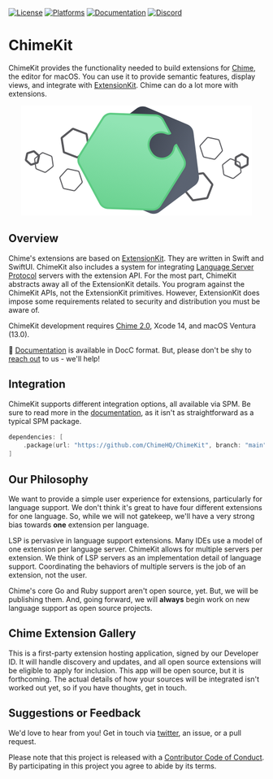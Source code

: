 [![License][license badge]][license]
[![Platforms][platforms badge]][platforms]
[![Documentation][documentation badge]][documentation]
[![Discord][discord badge]][discord]

# ChimeKit
ChimeKit provides the functionality needed to build extensions for [Chime][chime], the editor for macOS. You can use it to provide semantic features, display views, and integrate with [ExtensionKit](https://developer.apple.com/documentation/extensionkit). Chime can do a lot more with extensions.

<p align="center">
    <picture>
        <source media="(prefers-color-scheme: dark)" srcset="https://github.com/ChimeHQ/ChimeKit/blob/main/chimekit-banner~dark@2x.png 2x">
        <source media="(prefers-color-scheme: light)" srcset="https://github.com/ChimeHQ/ChimeKit/blob/main/chimekit-banner@2x.png 2x"> 
        <img alt="ChimeKit logo: a green hexagon connected to a grey hexagon with a puzzle-piece cutout." src="https://github.com/ChimeHQ/ChimeKit/blob/main/chimekit-banner@2x.png">
    </picture>
</p>

## Overview

Chime's extensions are based on [ExtensionKit](https://developer.apple.com/documentation/extensionkit). They are written in Swift and SwiftUI. ChimeKit also includes a system for integrating [Language Server Protocol](https://microsoft.github.io/language-server-protocol/) servers with the extension API. For the most part, ChimeKit abstracts away all of the ExtensionKit details. You program against the ChimeKit APIs, not the ExtensionKit primitives. However, ExtensionKit does impose some requirements related to security and distribution you must be aware of.

ChimeKit development requires [Chime 2.0](https://www.chimehq.com/download), Xcode 14, and macOS Ventura (13.0).

📖 [Documentation][documentation] is available in DocC format. But, please don't be shy to [reach out](https://www.chimehq.com/contact) to us - we'll help!

## Integration

ChimeKit supports different integration options, all available via SPM. Be sure to read more in the [documentation][documentation], as it isn't as straightforward as a typical SPM package.

```swift
dependencies: [
    .package(url: "https://github.com/ChimeHQ/ChimeKit", branch: "main")
]
```

## Our Philosophy

We want to provide a simple user experience for extensions, particularly for language support. We don't think it's great to have four different extensions for one language. So, while we will not gatekeep, we'll have a very strong bias towards **one** extension per language.

LSP is pervasive in language support extensions. Many IDEs use a model of one extension per language server. ChimeKit allows for multiple servers per extension. We think of LSP servers as an implementation detail of language support. Coordinating the behaviors of multiple servers is the job of an extension, not the user.

Chime's core Go and Ruby support aren't open source, yet. But, we will be publishing them. And, going forward, we will **always** begin work on new language support as open source projects.

## Chime Extension Gallery

This is a first-party extension hosting application, signed by our Developer ID. It will handle discovery and updates, and all open source extensions will be eligible to apply for inclusion. This app will be open source, but it is forthcoming. The actual details of how your sources will be integrated isn't worked out yet, so if you have thoughts, get in touch.

## Suggestions or Feedback

We'd love to hear from you! Get in touch via [twitter](https://twitter.com/chimehq), an issue, or a pull request.

Please note that this project is released with a [Contributor Code of Conduct](CODE_OF_CONDUCT.md). By participating in this project you agree to abide by its terms.

[license]: https://opensource.org/licenses/BSD-3-Clause
[license badge]: https://img.shields.io/github/license/ChimeHQ/ChimeKit
[platforms]: https://swiftpackageindex.com/ChimeHQ/ChimeKit
[platforms badge]: https://img.shields.io/endpoint?url=https%3A%2F%2Fswiftpackageindex.com%2Fapi%2Fpackages%2FChimeHQ%2FChimeKit%2Fbadge%3Ftype%3Dplatforms
[documentation]: https://swiftpackageindex.com/ChimeHQ/ChimeKit/main/documentation
[documentation badge]: https://img.shields.io/badge/Documentation-DocC-blue
[discord]: https://discord.gg/z2sRJd5RTB
[discord badge]: https://img.shields.io/discord/1024397734800785510?color=5865F2&label=Discord&logo=discord&logoColor=white
[chime]: https://www.chimehq.com
